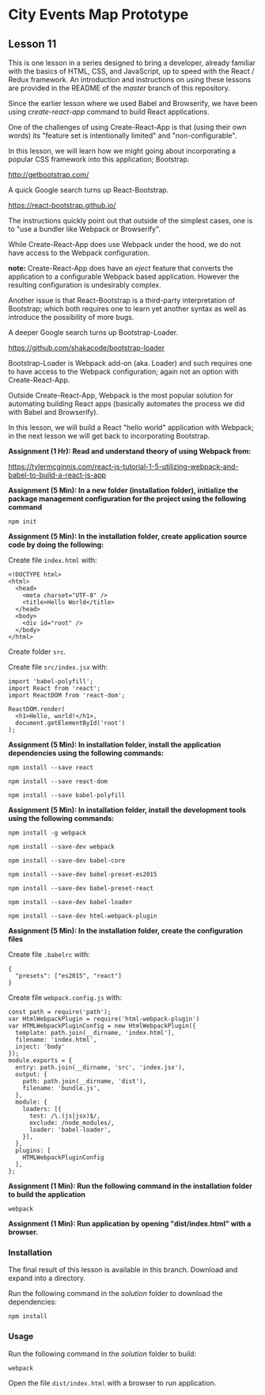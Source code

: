 # City Events Map Prototype

## Lesson 11

This is one lesson in a series designed to bring a developer, already
familiar with the basics of HTML, CSS, and JavaScript, up to speed with
the React / Redux framework. An introduction and instructions on using
these lessons are provided in the README of the *master* branch of this
repository.

Since the earlier lesson where we used Babel and Browserify, we have been
using *create-react-app* command to build React applications.

One of the challenges of using Create-React-App is that (using their
own words) its "feature set is intentionally limited" and "non-configurable".

In this lesson, we will learn how we might going about incorporating a popular
CSS framework into this application; Bootstrap.

http://getbootstrap.com/

A quick Google search turns up React-Bootstrap.

https://react-bootstrap.github.io/

The instructions quickly point out that outside of the simplest cases, one
is to "use a bundler like Webpack or Browserify".

While Create-React-App does use Webpack under the hood, we do not have
access to the Webpack configuration.

**note:** Create-React-App does have an *eject* feature that converts
the application to a configurable Webpack based application. However
the resulting configuration is undesirably complex.

Another issue is that React-Bootstrap is a third-party interpretation of
Bootstrap; which both requires one to learn yet another syntax as well as
introduce the possibility of more bugs.

A deeper Google search turns up Bootstrap-Loader.

https://github.com/shakacode/bootstrap-loader

Bootstrap-Loader is Webpack add-on (aka. Loader) and such requires
one to have access to the Webpack configuration; again not an
option with Create-React-App.

Outside Create-React-App, Webpack is the most popular solution for
automating building React apps (basically automates the process we
did with Babel and Browserify).

In this lesson, we will build a React "hello world" application
with Webpack; in the next lesson we will get back to incorporating
Bootstrap.

**Assignment (1 Hr): Read and understand theory of using Webpack from:**

https://tylermcginnis.com/react-js-tutorial-1-5-utilizing-webpack-and-babel-to-build-a-react-js-app

**Assignment (5 Min): In a new folder (installation folder), initialize the
package management configuration for the project using the following command**

```
npm init
```

**Assignment (5 Min): In the installation folder, create application source
code by doing the following:**

Create file `index.html` with:

```
<!DOCTYPE html>
<html>
  <head>
    <meta charset="UTF-8" />
    <title>Hello World</title>
  </head>
  <body>
    <div id="root" />
  </body>
</html>
```

Create folder `src`.

Create file `src/index.jsx` with:

```
import 'babel-polyfill';
import React from 'react';
import ReactDOM from 'react-dom';

ReactDOM.render(
  <h1>Hello, world!</h1>,
  document.getElementById('root')
);
```

**Assignment (5 Min): In installation folder, install the application
dependencies using the following commands:**

`npm install --save react`

`npm install --save react-dom`

`npm install --save babel-polyfill`

**Assignment (5 Min): In installation folder, install the development tools
using the following commands:**

`npm install -g webpack`

`npm install --save-dev webpack`

`npm install --save-dev babel-core`

`npm install --save-dev babel-preset-es2015`

`npm install --save-dev babel-preset-react`

`npm install --save-dev babel-loader`

`npm install --save-dev html-webpack-plugin`

**Assignment (5 Min): In the installation folder, create the
configuration files**

Create file `.babelrc` with:

```
{
  "presets": ["es2015", "react"]
}
```

Create file `webpack.config.js` with:

```
const path = require('path');
var HtmlWebpackPlugin = require('html-webpack-plugin')
var HTMLWebpackPluginConfig = new HtmlWebpackPlugin({
  template: path.join(__dirname, 'index.html'),
  filename: 'index.html',
  inject: 'body'
});
module.exports = {
  entry: path.join(__dirname, 'src', 'index.jsx'),
  output: {
    path: path.join(__dirname, 'dist'),
    filename: 'bundle.js',
  },
  module: {
    loaders: [{
      test: /\.(js|jsx)$/,
      exclude: /node_modules/,
      loader: 'babel-loader',
    }],
  },
  plugins: [
    HTMLWebpackPluginConfig
  ],
};
```

**Assignment (1 Min): Run the following command in the installation folder
to build the application**

`webpack`

**Assignment (1 Min): Run application by opening "dist/index.html"
with a browser.**

### Installation

The final result of this lesson is available in this branch. Download and
expand into a directory.

Run the following command in the *solution* folder to download the
dependencies:

`npm install`

### Usage

Run the following command in the *solution* folder to build:

`webpack`

Open the file `dist/index.html` with a browser to run application.

